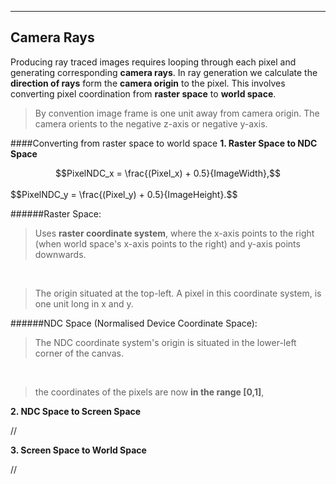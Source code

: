 
---
## Camera Rays
Producing ray traced images requires looping through each pixel and generating corresponding **camera rays**. In ray generation we calculate the **direction of rays** form the **camera origin** to the pixel. This involves converting pixel coordination from **raster space** to **world space**.

> By convention image frame is one unit away from camera origin. The camera orients to the negative z-axis or negative y-axis.
 
####Converting from raster space to world space
 **1. Raster Space to NDC Space**
 
 <center>$$PixelNDC_x = \frac{(Pixel_x) + 0.5}{ImageWidth},$$</center><br>
$$PixelNDC_y = \frac{(Pixel_y) + 0.5}{ImageHeight}.$$


 
######Raster Space:
>Uses **raster coordinate system**, where the x-axis points to the right (when world space's x-axis points to the right) and y-axis points downwards. 

<br>

>The origin situated at the top-left. A pixel in this coordinate system, is one unit long in x and y.     

######NDC Space (Normalised Device Coordinate Space):



>The NDC coordinate system's origin is situated in the lower-left corner of the canvas.

<br>

>the coordinates of the pixels are now **in the range [0,1]**,

 **2. NDC Space to Screen Space**
 
 //
  
 **3. Screen Space to World Space**
 
 //



